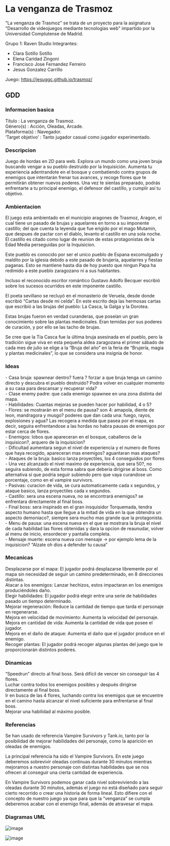 # La venganza de Trasmoz

"La venganza de Trasmoz" se trata de un proyecto para la asignatura "Desarrollo de videojuegos mediante tecnologias web" impartido por la Universidad Complutense de Madrid. 

Grupo 1: Raven Studio
Integrantes:
<ul>
<li> Clara Sotillo Sotillo </li>
<li> Elena Caridad Zingoni </li>
<li> Francisco Jose Fernandez Ferreiro </li>
<li> Jesus Gonzalez Carrillo </li>
</ul>

Juego: https://jesuggc.github.io/trasmoz/

<h2> GDD </h2>
<h3>Informacion basica</h3>
Título			: La venganza de Trasmoz.<br>
Género(s)		: Acción, Oleadas, Arcade.<br>
Plataforma(s)	: Navegador.<br>
‘Target objetivo’	: Tanto jugador casual como jugador experimentado.<br>


<h3>Descripcion </h3>
Juego de hordas en 2D para web. Explora un mundo como una joven bruja buscando vengar a su pueblo destruído por la Inquisición. Aumenta tu experiencia adentrandote en el bosque y combatiendo contra grupos de enemigos que intentarán frenar tus avances, y recoge flores que te permitirán obtener nuevos poderes. Una vez te sientas preparado, podrás enfrentarte a tu principal enemigo, el defensor del castillo, y cumplir así tu objetivo. <br>

<h3>Ambientacion</h3>
El juego esta ambientado en el municipio aragones de Trasmoz, Aragon, el cual tiene un pasado de brujas y aquelarres en torno a su imponente castillo; del que cuenta la leyenda que fue erigido por el mago Mutamin, que despues de pactar con el diablo, levanto el castillo en una sola noche. El castillo es citado como lugar de reunion de estas protagonistas de la Edad Media perseguidas por la Inquisicion. <br>

Este pueblo es conocido por ser el unico pueblo de Espana excomulgado y maldito por la iglesia debido a este pasado de brujeria, aquelarres y fiestas paganas. Esto se mantiene hasta dia de hoy puesto que ningun Papa ha redimido a este pueblo zaragozano ni a sus habitantes. <br>

Incluso el reconocido escritor romántico Gustavo Adolfo Becquer escribió sobre los sucesos ocurridos en este imponente castillo. <br>

El poeta sevillano se recluyó en el monasterio de Veruela, desde donde escribió “Cartas desde mi celda”. En este escrito deja las hermosas cartas que escribió a las brujas del pueblo: La Casca, la Galga y la Dorotea. <br>

Estas brujas fueron en verdad curanderas, que poseían un gran conocimiento sobre las plantas medicinales. Eran temidas por sus poderes de curación, y por ello se las tacho de brujas. <br>

Se cree que la Tía Casca fue la última bruja asesinada en el pueblo, pero la tradición sigue viva en esta pequeña aldea zaragozana el primer sábado de cada mes de julio se elige a la “Bruja del año” en la feria de “Brujería, magia y plantas medicinales”, lo que se considera una insignia de honor. <br>

<h3> Ideas </h3>
- Casa bruja: spawnear dentro? fuera ? forzar a que bruja tenga un camino directo y descubra el pueblo destruido? Podra volver en cualquier momento a su casa para descansar y recuperar vida?<br>
- Clase enemy padre: que cada enemigo spawnee en una zona distinta del mapa.<br>
- Habilidades: Cuantas mejoras se pueden hacer por habilidad, 4 o 5?<br>
- Flores: se mostrarán en el menu de pausa? son 4: amapola, diente de leon, mandragora y musgo? poderes que dan cada una: fuego, rayos, explosiones y agua? Las recogera a medida que pasea por el mapa, es decir, seguira enfrentandose a las hordas no habra pausas de enemigos por estar cerca de flores.<br>
- Enemigos: lobos que apareceran en el bosque, caballeros de la inquisicon?, arquero de la inquisicion?<br>
- Dificultad aumentara segun el nivel de experiencia y el numero de flores que haya recogido, apareceran mas enemigos? aguantaran mas ataques?<br>
- Ataques de la bruja: basico lanza proyectiles, los 4 conseguidos por flores<br>
- Una vez alcanzado el nivel maximo de experiencia, que sera 50?, no seguira subiendo, de esta forma sabra que deberia dirigirse al boss. Como alternativa sí que podria seguir subiendo pero que vaya curandose un porcentaje, como en el vampire survivors.<br>
- Pasivas: curacion de vida, se cura automaticamente cada x segundos, y ataque basico, lanza proyectiles cada x segundos.<br>
- Castillo: sera una escena nueva, no se encontrará enemigos? se enfrentara directamente al final boss.<br>
- Final boss: sera inspirado en el gran insquisidor Torquemada, tendra aspecto humano hasta que llegue a la mitad de vida en la que obtendra un aspecto demoniaco?, siempre sera mucho mas grande que la protagonista.<br>
- Menu de pausa: una escena nueva en el que se mostrara la bruja el nivel de cada habilidad las flores obtenidas y dara la opcion de reaunudar, volver al menu de inicio, ensordecer y pantalla completa.<br>
- Mensaje muerte: escena nueva con mensaje → por ejemplo lema de la inquisicion? “Alzate oh dios a defender tu causa”<br>

<h3> Mecanicas</h3>
Desplazarse por el mapa: El jugador podrá desplazarse libremente por el mapa sin necesidad de seguir un camino predeterminado, en 8 direcciones distintas.<br>
Atacar a los enemigos: Lanzar hechizos, estos impactaran en los enemigos produciéndoles daño.<br>
Elegir habilidades: El jugador podrá elegir entre una serie de habilidades pasado un tiempo determinado.<br>
    Mejorar regeneración: Reduce la cantidad de tiempo que tarda el personaje en regenerarse.<br>
    Mejora en velocidad de movimiento: Aumenta la velocidad del personaje.<br>
    Mejora en cantidad de vida: Aumenta la cantidad de vida que posee el jugador.<br>
    Mejora en el daño de ataque: Aumenta el daño que el jugador produce en el enemigo.<br>
Recoger plantas: El jugador podrá recoger algunas plantas del juego que le proporcionarán distintos poderes.<br>

<h3> Dinamicas</h3>
“Speedrun” directo al final boss. Será difícil de vencer sin conseguir las 4 flores.<br>
Luchar contra todos los enemigos posibles y después dirigirse directamente al final boss.<br>
Ir en busca de las 4 flores, luchando contra los enemigos que se encuentre en el camino hasta alcanzar el nivel suficiente para enfrentarse al final boss.<br>
Mejorar una habilidad al máximo posible.<br>

<h3> Referencias</h3>
Se han usado de referencia Vampire Survivors y Tank.io, tanto por la posibilidad de mejorar habilidades del personaje, como la aparición en oleadas de enemigos.<br>

La principal referencia ha sido el Vampire Survivors. En este juego deberemos sobrevivir oleadas continuas durante 30 minutos mientras mejoramos a nuestro personaje con distintas habilidades que se nos ofrecen al conseguir una cierta cantidad de experiencia.<br>

En Vampire Survivors podemos ganar cada nivel sobreviviendo a las oleadas durante 30 minutos, además el juego no está diseñado para seguir cierto recorrido o crear una historia de forma lineal. Esto difiere con el concepto de nuestro juego ya que para que la “venganza” se cumpla deberemos acabar con el enemigo final, además de atravesar el mapa.<br>

<h3>Diagramas UML</h3>

![image](https://user-images.githubusercontent.com/105007813/228625165-6999b298-92fe-4c9e-a4c8-086290197390.png)

![image](https://user-images.githubusercontent.com/105007813/228625273-3e89896b-4a84-4dc7-a229-9c8bde8619db.png)